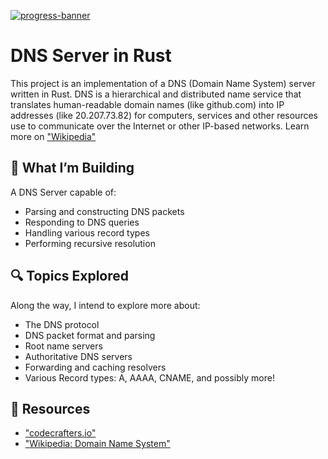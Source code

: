 [![progress-banner](https://backend.codecrafters.io/progress/dns-server/a9a2eb48-fafd-4992-b0b4-db69bf50be9f)](https://app.codecrafters.io/users/NeelKnight)

# DNS Server in Rust

This project is an implementation of a DNS (Domain Name System) server written in Rust. DNS is a hierarchical and distributed name service that translates human-readable domain names (like github.com) into IP addresses (like 20.207.73.82) for computers, services and other resources use to communicate over the Internet or other IP-based networks. Learn more on ["Wikipedia"](https://en.wikipedia.org/wiki/Domain_Name_System)


## 🧠 What I’m Building

A DNS Server capable of:

- Parsing and constructing DNS packets
- Responding to DNS queries
- Handling various record types
- Performing recursive resolution


## 🔍 Topics Explored

Along the way, I intend to explore more about:

- The DNS protocol
- DNS packet format and parsing
- Root name servers
- Authoritative DNS servers
- Forwarding and caching resolvers
- Various Record types: A, AAAA, CNAME, and possibly more!


## 🔗 Resources

- ["codecrafters.io"](codecrafters.io)
- ["Wikipedia: Domain Name System"](https://en.wikipedia.org/wiki/Domain_Name_System)